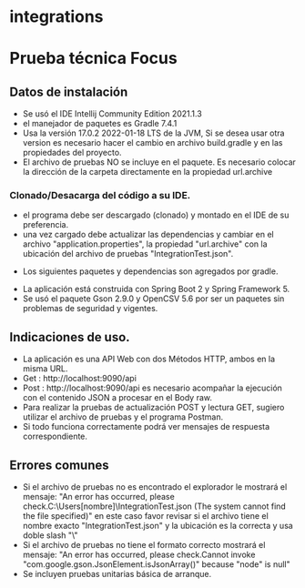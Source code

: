 # integrations
# Prueba técnica Focus

## Datos de instalación
- Se usó el IDE Intellij Community Edition 2021.1.3
- el manejador de paquetes es Gradle 7.4.1
- Usa la versión 17.0.2 2022-01-18 LTS de la JVM, Si se desea usar otra version es necesario hacer el cambio en archivo build.gradle y en las propiedades del proyecto.
- El archivo de pruebas NO se incluye en el paquete. Es necesario colocar la dirección de la carpeta directamente en la propiedad url.archive
### Clonado/Desacarga del código a su IDE.
- el programa debe ser descargado (clonado) y montado en el IDE de su preferencia.
- una vez cargado debe actualizar las dependencias y cambiar en el archivo "application.properties", la propiedad "url.archive" con la ubicación del archivo de pruebas     "IntegrationTest.json".

* Los siguientes paquetes y dependencias son agregados por gradle.
- La aplicación está construida con Spring Boot 2 y Spring Framework 5.
- Se usó el paquete Gson 2.9.0 y OpenCSV 5.6 por ser un paquetes sin problemas de seguridad y vigentes.

## Indicaciones de uso.
- La aplicación es una API Web con dos Métodos HTTP, ambos en la misma URL.
-   Get  :  http://localhost:9090/api
-   Post :  http://localhost:9090/api  es necesario acompañar la ejecución con el contenido JSON a procesar en el Body raw.
- Para realizar la pruebas de actualización POST y lectura GET, sugiero utilizar el archivo de pruebas y el programa Postman.
- Si todo funciona correctamente podrá ver mensajes de respuesta correspondiente.

## Errores comunes
- Si el archivo de pruebas no es encontrado el explorador le mostrará el mensaje:
  "An error has occurred, please check.C:\Users\[nombre]\IntegrationTest.json (The system cannot find the file specified)" 
  en este caso favor revisar si el archivo tiene el nombre exacto "IntegrationTest.json" y la ubicación es la correcta y usa doble slash "\\"
- Si el archivo de pruebas no tiene el formato correcto mostrará el mensaje:
  "An error has occurred, please check.Cannot invoke "com.google.gson.JsonElement.isJsonArray()" because "node" is null"
- Se incluyen pruebas unitarias básica de arranque.
